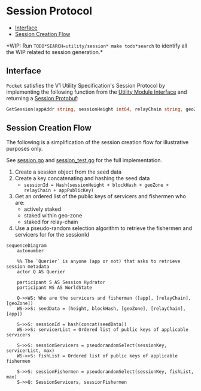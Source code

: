 # Session Protocol <!-- omit in toc -->

- [Interface](#interface)
- [Session Creation Flow](#session-creation-flow)

*WIP: Run `TODO*SEARCH=utility/session* make todo*search` to identify all the WIP related to session generation.\*

## Interface

`Pocket` satisfies the V1 Utility Specification's Session Protocol by implementing the following function from the [Utility Module Interface](../../shared/modules/utility_module.go) and returning a [Session Protobuf](../../shared/core/types/proto/session.proto):

```go
GetSession(appAddr string, sessionHeight int64, relayChain string, geoZone string) (*coreTypes.Session, error)
```

## Session Creation Flow

The following is a simplification of the session creation flow for illustrative purposes only.

See [session.go](../session.go) and [session_test.go](../session_test.go) for the full implementation.

1. Create a session object from the seed data
2. Create a key concatenating and hashing the seed data
   - `sessionId = Hash(sessionHeight + blockHash + geoZone + relayChain + appPublicKey)`
3. Get an ordered list of the public keys of servicers and fishermen who are:
   - actively staked
   - staked within geo-zone
   - staked for relay-chain
4. Use a pseudo-random selection algorithm to retrieve the fishermen and servicers for for the sessionId

```mermaid
sequenceDiagram
    autonumber

    %% The `Querier` is anyone (app or not) that asks to retrieve session metadata
    actor Q AS Querier

    participant S AS Session Hydrator
    participant WS AS WorldState

    Q->>WS: Who are the servicers and fisherman ([app], [relayChain], [geoZone])
    WS->>S: seedData = (height, blockHash, [geoZone], [relayChain], [app])

    S->>S: sessionId = hash(concat(seedData))
    WS->>S: servicerList = Ordered list of public keys of applicable servicers

    S->>S: sessionServicers = pseudorandomSelect(sessionKey, servicerList, max)
    WS->>S: fishList = Ordered list of public keys of applicable fishermen

    S->>S: sessionFishermen = pseudorandomSelect(sessionKey, fishList, max)
    S->>Q: SessionServicers, sessionFishermen
```

<!-- GITHUB_WIKI: utility/session_protocol -->
